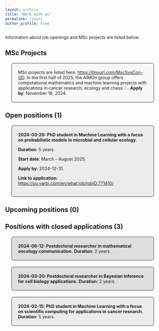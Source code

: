 ```yaml
---
layout: archive
title: "Work with us"
permalink: /join/
author_profile: true
---
```


Information about job openings and MSc projects are listed below.
  
## MSc Projects
<div style="background-color: #f7f7f7; border: 2px solid gray; border-radius: 8px; padding: 20px; margin: 20px;">
MSc projects are listed here: <a href="https://tinyurl.com/MscSysCon-GD">https://tinyurl.com/MscSysCon-GD</a>. 
In the first half of 2025, the AIMOn group offers computational mathematics and machine learning projects with applications in cancer research, ecology and chess ♘. <b>Apply by</b>: November 18, 2024. <br> 
</div>

## Open positions (1)
<div style="background-color: #ececec; ; border: 2px solid gray; border-radius: 8px; padding: 20px; margin: 20px;">
<strong> 2024-03-20: PhD student in Machine Learning with a focus on probabilistic models in microbial and cellular ecology. </strong> 

<b>Duration</b>: 5 years. 

<b>Start date</b>: March - August 2025. 

<b>Apply by</b>: 2024-12-31.<br>

<b>Link to application</b>: <a href="https://uu.varbi.com/en/what:job/jobID:771410/">https://uu.varbi.com/en/what:job/jobID:771410/</a>
</div>

## Upcoming positions (0)

## Positions with closed applications (3)

<div style="background-color: #dfdfdf; border: 2px solid gray; border-radius: 8px; padding: 20px; margin: 20px;">
<strong> 2024-06-12: Postdoctoral researcher in mathematical oncology communication.</strong> 
<b>Duration</b>: 2 years. 
</div>

<div style="background-color: #dfdfdf; border: 2px solid gray; border-radius: 8px; padding: 20px; margin: 20px;">
<strong> 2024-03-20: Postdoctoral researcher in Bayesian inference for cell biology applications.</strong> 
<b>Duration</b>: 2 years. 
</div>

<div style="background-color: #ececec; border: 2px solid gray; border-radius: 8px; padding: 20px; margin: 20px;">
<strong> 2024-02-15: PhD student in Machine Learning with a focus on scientific computing for applications in cancer research.</strong>
<b>Duration</b>: 5 years. 
</div>

